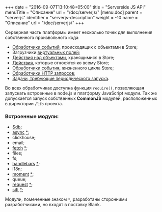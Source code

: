 +++
date = "2016-09-07T13:10:48+05:00"
title = "Serverside JS API"
menuTitle = "Описание"
url = "/doc/serverjs/"
[menu.doc]
    parent = "serverjs"
    identifier = "serverjs-description"
    weight = -10
    name = "Описание"
    url = "/doc/serverjs/"
+++

Серверная часть платформы имеет несколько точек для выполнения собственного произвольного кода:

*   [Обработчики событий](/doc/lifecycle_events/), происходящих с объектами в Store;
*   Загрузчики [виртуальных полей](/doc/props_reference/#virtual);
*   [Действия над объектами](/doc/store_reference/#actions), хранящимися в Store;
*   [Действия](/doc/store_reference/#storeactions), которые относятся ко всему Store;
*   [Обработчики события](/doc/lifecycle_events/#storelifecycle), жизненного цикла Store;
*   [Обработчики HTTP запросов](/doc/httphooks/);
*   [Задачи, требующие периодического запуска](/doc/tasks/).

Во всех обработчиках доступна функция `require()`, позволяющая запускать встроенные в node.js и платформу JavaScript модули.
Так же допускается запуск собственных **CommonJS** модулей, расположенных в директории `/lib` проекта.

### Встроенные модули:

*   [$db](/doc/db/);
*   [async](http://caolan.github.io/async/) [*](/doc/serverjs/#embeddedmodules);
*   clickhouse;
*   email;
*   [fetch](https://github.com/bitinn/node-fetch) [*](/doc/serverjs/#embeddedmodules);
*   files;
*   fs;
*   [handlebars](http://handlebarsjs.com/) [*](/doc/serverjs/#embeddedmodules);
*   i18n;
*   [moment](http://momentjs.com/) [*](/doc/serverjs/#embeddedmodules);
*   queue;
*   [request](https://github.com/request/request) [*](/doc/serverjs/#embeddedmodules);
*   [sift](https://github.com/crcn/sift.js) [*](/doc/serverjs/#embeddedmodules);

<a name="embeddedmodules"></a>
Модули, помеченные знаком `*`, разработаны сторонними разработчиками, но входят в поставку Blank.